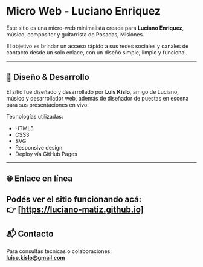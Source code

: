 # Micro Web - Luciano Enriquez

Este sitio es una micro-web minimalista creada para **Luciano Enriquez**, músico, compositor y guitarrista de Posadas, Misiones.

El objetivo es brindar un acceso rápido a sus redes sociales y canales de contacto desde un solo enlace, con un diseño simple, limpio y funcional.

---

## 🎨 Diseño & Desarrollo

El sitio fue diseñado y desarrollado por **Luis Kislo**, amigo de Luciano, músico y desarrollador web, además de diseñador de puestas en escena para sus presentaciones en vivo.

Tecnologías utilizadas:
- HTML5
- CSS3
- SVG
- Responsive design
- Deploy vía GitHub Pages

---

## 🌐 Enlace en línea

Podés ver el sitio funcionando acá:  
👉 [https://luciano-matiz.github.io]
---

## 📬 Contacto

Para consultas técnicas o colaboraciones:  
**luise.kislo@gmail.com**
